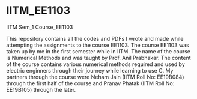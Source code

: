 # IITM_EE1103
IITM Sem_1 Course_EE1103

This repository contains all the codes and PDFs I wrote and made while attempting the assignments to the course EE1103.
The course EE1103 was taken up by me in the first semester while in IITM.
The name of the course is Numerical Methods and was taught by Prof. Anil Prabhakar.
The content of the course contains various numerical methods required and used by electric enginners through their journey while learning to use C.
My partners through the course were Neham Jain (IITM Roll No: EE19B084) through the first half of the course
and Pranav Phatak (IITM Roll No: EE19B105) through the later.
